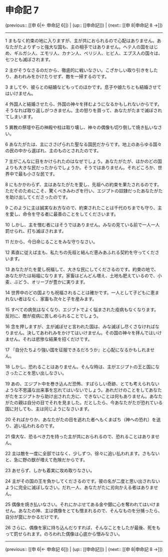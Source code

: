 # 申命記 7

(previous:: [[申 6|← 申命記 6]]) | (up:: [[申命記]]) | (next:: [[申 8|申命記 8 →]])

***




1 
まもなく約束の地に入りますが、主が共におられるので心配はありません。あなたがたよりずっと強大な国も、主の相手ではありません。ヘテ人の国をはじめ、ギルガシ人、エモリ人、カナン人、ペリジ人、ヒビ人、エブス人の国々は、七つとも滅ぼされます。 



2 
主がそうなさるのだから、徹底的に戦いなさい。こざかしい取り引きをしたり、あわれみをかけたりせず、敵を一掃するのです。 



3 
ましてや、彼らとの結婚などもってのほかです。息子や娘たちとも結婚させてはいけません。 



4 
外国人と結婚させたら、外国の神々を拝むようになるかもしれないからです。そうなれば取り返しがつきません。主の怒りを買って、あなたがたまで滅ぼされてしまいます。 



5 
異教の祭壇や石の神殿や柱は取り壊し、神々の偶像も切り倒して焼き払いなさい。 



6 
あなたがたは、主にささげられた聖なる国民だからです。地上のあらゆる国々の民の中から選ばれ、主のものとされたのです。 



7 
主がこんなに目をかけられたのはなぜでしょう。あなたがたが、ほかのどの国よりも大きな民だったからでしょうか。そうではありません。それどころか、世界中で最も小さな民です。 



8 
にもかかわらず、主はあなたがたを愛し、先祖への約束を果たされるのです。ただそのためにこそ、驚くべきみわざを行い、エジプトの奴隷だったあなたがたを助け出してくださったのです。 



9 
このように主は誠実なお方なので、約束されたことは千代のちまでも守り、主を愛し、命令を守る者に最善のことをしてくださいます。 



10 
しかし、主を憎む者にはそうではありません。みなの見ている前で一人一人罰せられ、打ち滅ぼされます。 



11 
だから、今日命じることをみな守りなさい。 



12 
素直に従えば主も、私たちの先祖と結んだ恵みあふれる契約を守ってくださいます。 



13 
あなたがたを愛し祝福して、大きな民にしてくださるのです。約束の地で、あなたがたは裕福になります。家畜はどんどん増え、土地も肥えているので、小麦、ぶどう、オリーブが豊かに実ります。 



14 
世界中のどの国よりも祝福されることは確かです。一人として子どもに恵まれない者はなく、家畜も次々と子を産みます。 



15 
すべての病気はなくなり、エジプトでよく悩まされた疫病もなくなります。反対に、敵が疫病に苦しめられることでしょう。 



16 
念を押しますが、主が滅ぼせと言われた国は、みな滅ぼし尽くさなければなりません。決してあわれみをかけてはいけません。その国の神々を拝んではいけません。それは悲惨な結果を招くだけです。 



17 
『自分たちより強い国を征服できるだろうか』と心配になるかもしれません。 



18 
しかし、恐れることはありません。そんな時は、主がエジプトの王と国になさったことを思い出しなさい。 



19 
あの、エジプト中を巻き込んだ恐怖、すばらしい奇跡、とても考えられないような不思議な出来事を忘れてはいないでしょう。あれだけのことをしてあなたがたをエジプトから助け出された方に、できないことは何もありません。あなたがたの親は自分の目でそれを見ました。だとしたら、今あなたがたが恐れている国に対しても、主は同じようになさいます。 



20 
そればかりか、あなたがたの目を逃れた者へもくまばち（神への恐れ）を送り、追い払われるのです。 



21 
偉大な、恐るべき力を持った主が共におられるので、恐れることはありません。 



22 
主は敵を一度に全部ではなく、少しずつ、徐々に追い払われます。さもないと、急に野の獣が増えて危険だからです。 



23 
あせらず、しかも着実に攻め取りなさい。 



24 
主がその国の王を負かしてくださるのです。彼の名が二度と思い出されないように完全に滅ぼしなさい。だれ一人、あなたがたに刃向かえる者はありません。 



25 
偶像を焼き払いなさい。それにかぶせてある金や銀に心を奪われてはいけません。あなたの神、主は偶像をとても憎まれるので、そんなものを分捕ったら、自分が罠にかかるだけです。 



26 
さらに、偶像を家に持ち込んだりすれば、そんなことをしたが最後、死をもって罰せられます。のろわれた偶像は心底から憎みなさい。

***

(previous:: [[申 6|← 申命記 6]]) | (up:: [[申命記]]) | (next:: [[申 8|申命記 8 →]])
